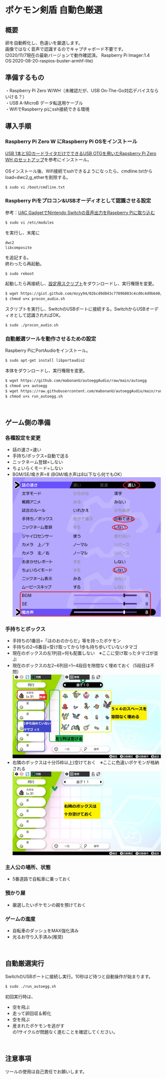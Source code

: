 # ポケモン剣盾 自動色厳選

## 概要
卵を自動孵化し、色違いを厳選します。<br>
画像ではなく音声で認識するのでキャプチャボード不要です。<br>
(2020/11/7現在の最新バージョンで動作確認済。 Raspberry Pi Imager:1.4 OS:2020-08-20-raspios-buster-armhf-lite)<br>

## 準備するもの
・Raspberry Pi Zero W/WH（未確認だが、USB On-The-Go対応デバイスならいける？）<br>
・USB A-MicroB データ転送用ケーブル<br>
・WifiでRaspberry piにssh接続できる環境<br>

## 導入手順
### Raspberry Pi Zero W にRaspberry Pi OSをインストール
[USB 1本とSDカードライタだけでできるUSB OTGを用いたRapsberry Pi Zero WH のセットアップ](https://qiita.com/Liesegang/items/dcdc669f80d1bf721c21)を参考にインストール。<br>
<br>
OSインストール後、Wifi接続でsshできるようになったら、cmdline.txtからload=dwc2,g_etherを削除する。<br>
```sh
$ sudo vi /boot/cmdline.txt
```

### Raspberry Piをプロコン&USBオーディオとして認識させる設定
参考：[UAC GadgetでNintendo Switchの音声出力をRaspberry Piに取り込む](https://mzyy94.com/blog/2020/04/17/nintendo-switch-audio-uac-gadget/)<br>
```sh
$ sudo vi /etc/modules
```
を実行し、末尾に<br>
```
dwc2
libcomposite
```
を追記する。<br>
終わったら再起動。<br>
```sh
$ sudo reboot
```

起動したら再接続し、[設定用スクリプト](https://gist.github.com/mzyy94/02bcd9d843c77896803c4cd0c4d9b640/raw/aceb75f0deba5166af749ac9007e31a8434f3061/procon_audio.sh)をダウンロードし、実行権限を変更。<br>
```sh
$ wget https://gist.github.com/mzyy94/02bcd9d843c77896803c4cd0c4d9b640/raw/aceb75f0deba5166af749ac9007e31a8434f3061/procon_audio.sh
$ chmod u+x procon_audio.sh
```
スクリプトを実行し、SwitchのUSBポートに接続する。SwitchからUSBオーディオとして認識されればOK。<br>
```sh
$ sudo ./procon_audio.sh
```

### 自動厳選ツールを動作させるための設定
Raspberry PiにPortAudioをインストール。<br>
```sh
$ sudo apt-get install libportaudio2
```
本体をダウンロードし、実行権限を変更。<br>
```sh
$ wget https://github.com/mabonanU/autoeggAudio/raw/main/autoegg
$ chmod u+x autoegg
$ wget https://raw.githubusercontent.com/mabonanU/autoeggAudio/main/run_autoegg.sh
$ chmod u+x run_autoegg.sh
```
<br>

## ゲーム側の準備
### 各種設定を変更
- 話の速さ=速い
- 手持ち/ボックス=自動で送る
- ニックネーム登録=しない
- ちょいらくモード=しない
- BGM/SE/鳴き声=8 (BGM/鳴き声は8以下なら何でもOK）
![](https://github.com/mabonanU/autoeggAudio/blob/readmeimages/Pokemon_settings_mark.png)<br>

### 手持ちとボックス
- 手持ちの1番目=「ほのおのからだ」等を持ったポケモン
- 手持ちの2\~6番目=受け取ってから1歩も持ち歩いていないタマゴ
- 現在のボックスの左1列目=何も配置しない　※ここに受け取ったタマゴが並ぶ
- 現在のボックスの左2\~6列目=1\~4段目を隙間なく埋めておく（5段目は不問）
![](https://github.com/mabonanU/autoeggAudio/blob/readmeimages/box_main.jpg)
- 右隣のボックスは十分(5枠以上)空けておく　※ここに色違いポケモンが格納される
![](https://github.com/mabonanU/autoeggAudio/blob/readmeimages/box_sub.jpg)

### 主人公の場所、状態
- 5番道路で自転車に乗っておく

### 預かり屋
- 厳選したいポケモンの親を預けておく

### ゲームの進度
- 自転車のダッシュをMAX強化済み
- 光るお守り入手済み(推奨)
<br>

## 自動厳選実行
SwitchのUSBポートに接続し実行。10秒ほど待つと自動操作が始まります。<br>
```sh
$ sudo ./run_autoegg.sh
```
初回実行時は、
- 空を飛ぶ
- 走って卵回収＆孵化
- 空を飛ぶ
- 産まれたポケモンを逃がす<br>
の1サイクルが問題なく進むことを確認してください。<br>
<br>

## 注意事項
ツールの使用は自己責任でお願いします。
